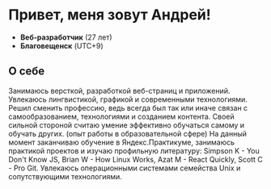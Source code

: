 # Привет, меня зовут Андрей!
- **Веб-разработчик** (27 лет)
- **Благовещенск** (UTC+9)
## О себе
Занимаюсь версткой, разработкой веб-страниц и приложений. Увлекаюсь лингвистикой, графикой и современными технологиями. Решил сменить профессию, ведь всегда был так или иначе связан с самообразованием, технологиями и созданием контента. Своей сильной стороной считаю умение эффективно обучаться самому и обучать других. (опыт работы в образовательной сфере) На данный момент заканчиваю обучение в Яндекс.Практикуме, занимаюсь практикой проектов и изучаю профильную литературу: Simpson K - You Don't Know JS, Brian W - How Linux Works, Azat M - React Quickly, Scott C - Pro Git. Увлекаюсь операционными системами семейства Unix и сопутствующими технологиями.
## 

